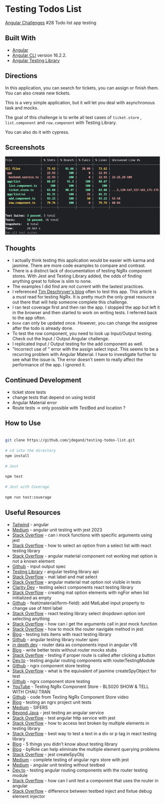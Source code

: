 # Testing Todos List

[Angular Challenges](https://github.com/tomalaforge/angular-challenges) #28 Todo list app testing

## Built With

- [Angular](https://angular.io)
- [Angular CLI](https://github.com/angular/angular-cli) version 16.2.2.
- [Angular Testing Library](https://testing-library.com/docs/angular-testing-library/intro)

## Directions

In this application, you can search for tickets, you can assign or finish them. You can also create new tickets.

This is a very simple application, but it will let you deal with asynchronous task and mocks.

The goal of this challenge is to write all test cases of `ticket.store` , `list.component` and `row.component` with Testing Library.

You can also do it with cypress.

## Screenshots

![](screenshots/testing-todos-list-initial-results.png "Initial Code Coverage")

## Thoughts

- I actually think testing this application would be easier with karma and jasmine.  There are more code examples to compare and contrast.  
- There is a distinct lack of documentation of testing NgRx component stores.  With Jest and Testing Library added, the odds of finding anything great to follow is slim to none.  
- The examples I did find are not current with the lastest practices.   
- I referenced [Tim Deschryver's blog](https://timdeschryver.dev/blog/testing-an-ngrx-project#unit-tests) often to test this app.  This article is a *must* read for testing NgRx.  It is pretty much the only great resource out there that will help someone complete this challenge.  
- I ran test coverage first and then ran the app.  I stopped the app but left it in the browser and then started to work on writing tests.  I referred back to the app often.  
- `Done` can only be updated once. However, you can change the assignee after the todo is already done.  
- To test the row component, you need to look up Input/Output testing.  Check out the Input / Output Angular challenge. 
- I replicated Input / Output testing for the add component as well.   
- "Incorrect use of <label for=FORM_ELEMENT>" error with the assign select input.  This seems to be a recurring problem with Angular Material. I have to investigate further to see what the issue is.  The error doesn't seem to really affect the performance of the app. I ignored it.

## Continued Development

- ticket store tests
- change tests that depend on using testid
- Angular Material error
- Route tests -> only possible with TestBed and location ? 

## How to Use

```bash 

git clone https://github.com/jdegand/testing-todos-list.git

# cd into the directory
npm install

# Jest 

npm test

# Jest with Coverage

npm run test:coverage

```

## Useful Resources

- [Tailwind](https://tailwindcss.com/docs/guides/angular) - angular
- [Medium](https://medium.com/@megha.d.parmar2018/angular-unit-testing-with-jest-2023-2676faa2e564) - angular unit testing with jest 2023
- [Stack Overflow](https://stackoverflow.com/questions/41697513/can-i-mock-functions-with-specific-arguments-using-jest) - can i mock functions with specific arguments using jest
- [Stack Overflow](https://stackoverflow.com/questions/57946870/how-to-select-an-option-from-a-select-list-with-react-testing-library) - how to select an option from a select list with react testing library
- [Stack Overflow](https://stackoverflow.com/questions/52052895/angular-material-component-not-working-mat-option-is-not-a-known-element) - angular material component not working mat option is not a known element
- [Github](https://github.com/testing-library/angular-testing-library/blob/main/apps/example-app/src/app/examples/02-input-output.spec.ts) - input output spec
- [Testing Library](https://testing-library.com/docs/angular-testing-library/api) - angular testing library api
- [Stack Overflow](https://stackoverflow.com/questions/70096180/how-to-associate-mat-label-and-mat-select-when-mat-label-is-outside-of-mat-form) - mat label and mat select
- [Stack Overflow](https://stackoverflow.com/questions/60573172/angular-material-mat-option-not-visible-in-tests) - angular material mat option not visible in tests
- [Clarity Dev](https://claritydev.net/blog/testing-select-components-react-testing-library) - testing select components react testing library
- [Stack Overflow](https://stackoverflow.com/questions/56450141/creating-mat-option-elements-with-ngfor-when-list-initialized-empty) - creating mat option elements with ngFor when list initialized as empty
- [Github](https://github.com/angular/components/issues/27241) - feat(material/form-field): add MatLabel input property to change use of html label
- [Stack Overflow](https://stackoverflow.com/questions/76377013/react-testing-library-select-dropdown-option-isnt-selecting-anything) - react testing library select dropdown option isnt selecting anything
- [Stack Overflow](https://stackoverflow.com/questions/41939511/how-can-i-get-the-arguments-called-in-jest-mock-function) - how can i get the arguments call in jest mock function
- [Stack Overflow](https://stackoverflow.com/questions/66872744/how-to-mock-the-router-navigate-method-in-jest) - how to mock the router navigate method in jest
- [Blog](https://balavishnuvj.com/blog/testing-lists-items-with-react-testing-library/) - testing lists items with react testing library
- [Github](https://github.com/testing-library/angular-testing-library/blob/main/apps/example-app/src/app/examples/09-router.spec.ts) - angular testing library router spec
- [in depth dev](https://indepth.dev/posts/1519/router-data-as-components-inputs-in-angular-v16) - router data as components input in angular v16
- [Blog](https://blog.angular.io/write-better-tests-without-router-mocks-stubs-bf5fc95c1c57) - write better tests without router mocks stubs
- [Stack Overflow](https://stackoverflow.com/questions/41632996/testing-if-proper-route-is-called-after-clicking-on-a-button) - testing if proper route is called after clicking a button
- [Dev.to](https://dev.to/this-is-angular/testing-angular-routing-components-with-the-routertestingmodule-4cj0) - testing angular routing components with routerTestingModule
- [Github](https://github.com/ngfelixl/ngrx-component-store-testing) - ngrx component store testing
- [Stack Overflow](https://stackoverflow.com/questions/67327752/what-is-the-equivalent-of-jasmine-createspyobj-for-jest) - what is the equivalent of jasmine createSpyObject for test
- [Github](https://github.com/ngrx/platform/issues/2767) - ngrx component store testing
- [YouTube](https://www.youtube.com/watch?v=mxokTCBwg2E) - Testing NgRx Component Store - BLS020 SHOW & TELL WITH CHAU TRAN
- [Github](https://github.com/trungk18/angular-spotify/compare/main...feat/playlist-store-test#diff-08fb231d17aa052fbea5467a02a3283ff2ae0e5ef9ca4ed319040b5ce5509f42) - code from Texting NgRx Component Store video
- [Blog](https://timdeschryver.dev/blog/testing-an-ngrx-project#unit-tests) - testing an ngrx project unit tests
- [Medium](https://medium.com/@kolodny/testing-with-sifers-c9d6bb5b362) - SIFERS
- [Beyond Java](https://www.beyondjava.net/jest-testing-an-angular-service) - jest testing an angular service
- [Stack Overflow](https://stackoverflow.com/questions/72566904/test-angular-http-service-with-jest) - test angular http service with jest
- [Stack Overflow](https://stackoverflow.com/questions/68209510/how-to-access-text-broken-by-multiple-elements-in-testing-library) - how to access text broken by multiple elements in testing library
- [Stack Overflow](https://stackoverflow.com/questions/70700684/best-way-to-test-a-text-in-a-div-or-p-tag-in-react-testing-library) - best way to test a text in a div or p tag in react testing library
- [Blog](https://polvara.me/posts/five-things-you-didnt-know-about-testing-library) - 5 things you didn't know about testing library
- [Blog](https://timdeschryver.dev/blog/making-sure-youre-using-the-correct-query#byrole-provides-a-solution-to) - byRole can help eliminate the multiple element querying problems
- [Stack Overflow](https://stackoverflow.com/questions/45304270/jest-createspyobj) - jest createSpyObj
- [Medium](https://itnext.io/complete-testing-of-angular-ngrx-store-with-jest-a4ac5fb55e23) - complete testing of angular ngrx store with jest
- [Medium](https://vugar-005.medium.com/angular-unit-testing-without-testbed-ed7832df8ad9) - angular unit testing without testbed
- [Dev.to](https://dev.to/this-is-angular/testing-angular-routing-components-with-the-routertestingmodule-4cj0) - testing angular routing components with the router testing module
- [Stack Overflow](https://stackoverflow.com/questions/39791773/how-can-i-unit-test-a-component-that-uses-the-router-in-angular) - how can I unit test a component that uses the router in angular
- [Stack Overflow](https://stackoverflow.com/questions/67718077/difference-between-testbed-injectservicename-and-fixture-debugelement-injector) - difference between testbed inject and fixtue debug element injector